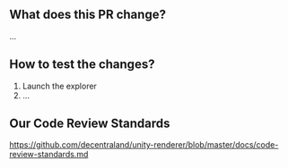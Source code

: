 ## What does this PR change?

<!--
Please make sure to include a good description of your changes. That means:
- What you're changing and why (the problem you're solving).
- If there is an issue, please mention it by number, e.g. #123
- If it’s an optimization, add a performance comparison (before vs after).
- If it's an SDK feature, make sure there's a test scene to try it out.
- Optionally, link or add any useful external documentation: design/architecture documents, Figma links,
  screenshots, etc.
-->

...

## How to test the changes?

<!--
When writing test steps, please keep them clear and specific. QA doesn’t have the same technical
context, so while they'll do a smoke test, the more concrete your instructions, the better.
-->

1. Launch the explorer
2. ...

## Our Code Review Standards

https://github.com/decentraland/unity-renderer/blob/master/docs/code-review-standards.md
